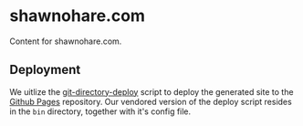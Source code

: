 # shawnohare.com
Content for shawnohare.com.

## Deployment

We uitlize the 
[git-directory-deploy](https://github.com/X1011/git-directory-deploy)
script to deploy the generated site to the
[Github Pages](https://github.com/shawnohare/shawnohare.github.io)
repository. Our vendored version of the deploy script resides in the
`bin` directory, together with it's config file.

